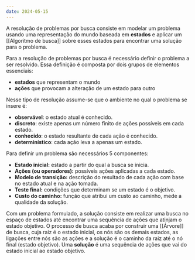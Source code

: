 ```yaml
---
date: 2024-05-15
---
```


A resolução de problemas por busca consiste em modelar um problema usando uma representação do mundo baseada em **estados** e aplicar um [[Algoritmo de busca]] sobre esses estados para encontrar uma solução para o problema.

Para a resolução de problemas por busca é necessário definir o problema a ser resolvido. Essa definição é composta por dois grupos de elementos essenciais:

-   **estados** que representam o mundo
-   **ações** que provocam a alteração de um estado para outro

Nesse tipo de resolução assume-se que o ambiente no qual o problema se insere é:

-   **observável**: o estado atual é conhecido.
-   **discreto**: existe apenas um número finito de ações possíveis em cada estado.
-   **conhecido**: o estado resultante de cada ação é conhecido.
-   **determinístico**: cada ação leva a apenas um estado.

Para definir um problema são necessários 5 componentes:

-   **Estado inicial:** estado a partir do qual a busca se inicia.
-   **Ações (ou operadores):** possíveis ações aplicadas a cada estado.
-   **Modelo de transição:** descrição do resultado de cada ação com base no estado atual e na ação tomada.
-   **Teste final:** condições que determinam se um estado é o objetivo.
-   **Custo do caminho:** função que atribui um custo ao caminho, mede a qualidade da solução.

Com um problema formulado, a solução consiste em realizar uma busca no espaço de estados até encontrar uma sequência de ações que atinjam o estado objetivo. O processo de busca acaba por construir uma [[Árvore]] de busca, cuja raiz é o estado inicial, os nós são os demais estados, as ligações entre nós são as ações e a solução é o caminho da raiz até o nó final (estado objetivo). Uma **solução** é uma sequência de ações que vai do estado inicial ao estado objetivo. 
